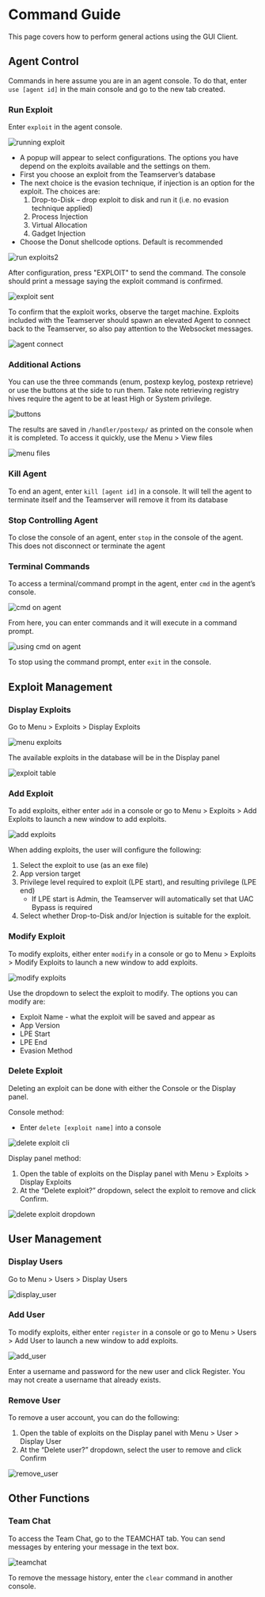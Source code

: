 # Command Guide

This page covers how to perform general actions using the GUI Client. 

## Agent Control

Commands in here assume you are in an agent console. To do that, enter `use [agent id]` in the main console and go to the new tab created. 

### Run Exploit

Enter `exploit` in the agent console. 

![running exploit](../../img/userguide_images/run-exploits.png)

- A popup will appear to select configurations. The options you have depend on the exploits available and the settings on them.
- First you choose an exploit from the Teamserver’s database
- The next choice is the evasion technique, if injection is an option for the exploit. The choices are:
    1. Drop-to-Disk – drop exploit to disk and run it (i.e. no evasion technique applied)
    2. Process Injection
    3. Virtual Allocation
    4. Gadget Injection
- Choose the Donut shellcode options. Default is recommended

![run exploits2](../../img/userguide_images/run-exploits2.png)

After configuration, press "EXPLOIT" to send the command. The console should print a message saying the exploit command is confirmed. 

![exploit sent](../../img/userguide_images/exploit-sent.png)

To confirm that the exploit works, observe the target machine. Exploits included with the Teamserver should spawn an elevated Agent to connect back to the Teamserver, so also pay attention to the Websocket messages. 

![agent connect](../../img/userguide_images/agent-connect.png)

### Additional Actions

You can use the three commands (enum, postexp keylog, postexp retrieve) or use the buttons at the side to run them. Take note retrieving registry hives require the agent to be at least High or System privilege. 

![buttons](../../img/userguide_images/buttons.png)

The results are saved in `/handler/postexp/` as printed on the console when it is completed. To access it quickly, use the Menu > View files 

![menu files](../../img/userguide_images/menu-files.png)

### Kill Agent

To end an agent, enter `kill [agent id]` in a console. It will tell the agent to terminate itself and the Teamserver will remove it from its database

### Stop Controlling Agent 

To close the console of an agent, enter `stop` in the console of the agent. This does not disconnect or terminate the agent

### Terminal Commands 

To access a terminal/command prompt in the agent, enter `cmd` in the agent’s console. 

![cmd on agent](../../img/userguide_images/agent-cmd.png)

From here, you can enter commands and it will execute in a command prompt. 

![using cmd on agent](../../img/userguide_images/agent-cmd-cmd.png)

To stop using the command prompt, enter `exit` in the console.

## Exploit Management

### Display Exploits

Go to Menu > Exploits > Display Exploits 

![menu exploits](../../img/userguide_images/menu-exploit.png)

The available exploits in the database will be in the Display panel 

![exploit table](../../img/userguide_images/exploit-table.png)

### Add Exploit

To add exploits, either enter `add` in a console or go to Menu > Exploits > Add Exploits to launch a new window to add exploits. 

![add exploits](../../img/userguide_images/run-exploits.png)

When adding exploits, the user will configure the following:

1. Select the exploit to use (as an exe file)
2. App version target
3. Privilege level required to exploit (LPE start), and resulting privilege (LPE end)
    - If LPE start is Admin, the Teamserver will automatically set that UAC Bypass is required
4. Select whether Drop-to-Disk and/or Injection is suitable for the exploit.

### Modify Exploit

To modify exploits, either enter `modify` in a console or go to Menu > Exploits > Modify Exploits to launch a new window to add exploits. 

![modify exploits](../../img/userguide_images/modify-exploits.png)

Use the dropdown to select the exploit to modify. The options you can modify are:

- Exploit Name - what the exploit will be saved and appear as
- App Version
- LPE Start
- LPE End
- Evasion Method

### Delete Exploit

Deleting an exploit can be done with either the Console or the Display panel. 

Console method: 

- Enter `delete [exploit name]` into a console

![delete exploit cli](../../img/userguide_images/delete-exploit-cli.png)

Display panel method:

1. Open the table of exploits on the Display panel with Menu > Exploits > Display Exploits 
2. At the “Delete exploit?” dropdown, select the exploit to remove and click Confirm. 

![delete exploit dropdown](../../img/userguide_images/delete-exploit-dropdown.png)

## User Management

### Display Users
Go to Menu > Users > Display Users

![display_user](../../img/userguide_images/display_users.png)

### Add User
To modify exploits, either enter `register` in a console or go to Menu > Users > Add User to launch a new window to add exploits. 

![add_user](../../img/userguide_images/add_user.png)

Enter a username and password for the new user and click Register. You may not create a username that already exists.

### Remove User
To remove a user account, you can do the following:  

1. Open the table of exploits on the Display panel with Menu > User > Display User 
2. At the “Delete user?” dropdown, select the user to remove and click Confirm  

![remove_user](../../img/userguide_images/remove_user.png)

## Other Functions

### Team Chat
To access the Team Chat, go to the TEAMCHAT tab. You can send messages by entering your message in the text box.

![teamchat](../../img/userguide_images/teamchat.png)

To remove the message history, enter the `clear` command in another console.


